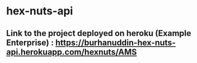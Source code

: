 # hex-nuts-api

## Link to the project deployed on heroku (Example Enterprise) : https://burhanuddin-hex-nuts-api.herokuapp.com/hexnuts/AMS
